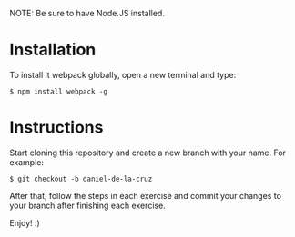 NOTE: Be sure to have Node.JS installed.

# Installation
To install it webpack globally, open a new terminal and type:
```
$ npm install webpack -g
```

# Instructions

Start cloning this repository and create a new branch with your name. For example:

```
$ git checkout -b daniel-de-la-cruz
```

After that, follow the steps in each exercise and commit your changes to your branch after finishing each exercise.

Enjoy! :)